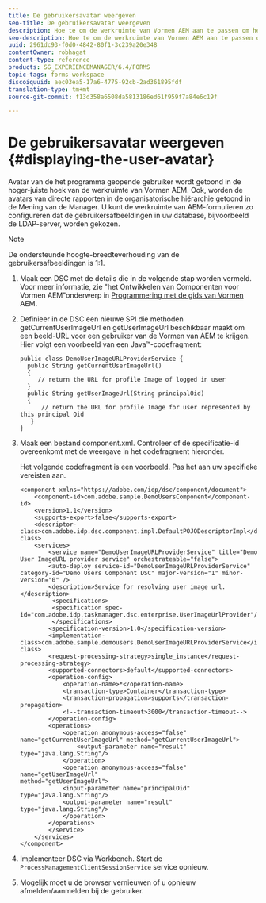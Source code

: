 ```yaml
---
title: De gebruikersavatar weergeven
seo-title: De gebruikersavatar weergeven
description: Hoe te om de werkruimte van Vormen AEM aan te passen om het beeld van een het programma geopende gebruiker te tonen.
seo-description: Hoe te om de werkruimte van Vormen AEM aan te passen om het beeld van een het programma geopende gebruiker te tonen.
uuid: 2961dc93-f0d0-4842-80f1-3c239a20e348
contentOwner: robhagat
content-type: reference
products: SG_EXPERIENCEMANAGER/6.4/FORMS
topic-tags: forms-workspace
discoiquuid: aec03ea5-17a6-4775-92cb-2ad361895fdf
translation-type: tm+mt
source-git-commit: f13d358a6508da5813186ed61f959f7a84e6c19f

---
```



# De gebruikersavatar weergeven {#displaying-the-user-avatar}

Avatar van de het programma geopende gebruiker wordt getoond in de hoger-juiste hoek van de werkruimte van Vormen AEM. Ook, worden de avatars van directe rapporten in de organisatorische hiërarchie getoond in de Mening van de Manager. U kunt de werkruimte van AEM-formulieren zo configureren dat de gebruikersafbeeldingen in uw database, bijvoorbeeld de LDAP-server, worden gekozen.

>[!NOTE]
>
>De ondersteunde hoogte-breedteverhouding van de gebruikersafbeeldingen is 1:1.

1. Maak een DSC met de details die in de volgende stap worden vermeld. Voor meer informatie, zie &quot;het Ontwikkelen van Componenten voor Vormen AEM&quot;onderwerp in [Programmering met de gids van Vormen](https://www.adobe.com/go/learn_aemforms_programming_63) AEM.
1. Definieer in de DSC een nieuwe SPI die methoden getCurrentUserImageUrl en getUserImageUrl beschikbaar maakt om een beeld-URL voor een gebruiker van de Vormen van AEM te krijgen. Hier volgt een voorbeeld van een Java™-codefragment:

   ```as3
   public class DemoUserImageURLProviderService { 
     public String getCurrentUserImageUrl() 
     { 
        // return the URL for profile Image of logged in user 
     } 
     public String getUserImageUrl(String principalOid) 
     { 
         // return the URL for profile Image for user represented by this principal Oid 
      } 
   }
   ```

1. Maak een bestand component.xml. Controleer of de specificatie-id overeenkomt met de weergave in het codefragment hieronder.

   Het volgende codefragment is een voorbeeld. Pas het aan uw specifieke vereisten aan.

   ```as3
   <component xmlns="https://adobe.com/idp/dsc/component/document"> 
       <component-id>com.adobe.sample.DemoUsersComponent</component-id> 
       <version>1.1</version> 
       <supports-export>false</supports-export> 
       <descriptor-class>com.adobe.idp.dsc.component.impl.DefaultPOJODescriptorImpl</descriptor-class> 
       <services> 
           <service name="DemoUserImageURLProviderService" title="Demo User ImageURL provider service" orchestrateable="false"> 
           <auto-deploy service-id="DemoUserImageURLProviderService" category-id="Demo Users Component DSC" major-version="1" minor-version="0" /> 
           <description>Service for resolving user image url.</description> 
            <specifications> 
            <specification spec-id="com.adobe.idp.taskmanager.dsc.enterprise.UserImageUrlProvider"/> 
            </specifications> 
           <specification-version>1.0</specification-version> 
           <implementation-class>com.adobe.sample.demousers.DemoUserImageURLProviderService</implementation-class> 
           <request-processing-strategy>single_instance</request-processing-strategy> 
           <supported-connectors>default</supported-connectors> 
           <operation-config> 
               <operation-name>*</operation-name> 
               <transaction-type>Container</transaction-type> 
               <transaction-propagation>supports</transaction-propagation> 
               <!--transaction-timeout>3000</transaction-timeout--> 
           </operation-config> 
           <operations> 
               <operation anonymous-access="false" name="getCurrentUserImageUrl" method="getCurrentUserImageUrl"> 
                   <output-parameter name="result" type="java.lang.String"/> 
               </operation> 
               <operation anonymous-access="false" name="getUserImageUrl" 
   method="getUserImageUrl"> 
               <input-parameter name="principalOid" type="java.lang.String"/> 
               <output-parameter name="result" type="java.lang.String"/> 
               </operation> 
           </operations> 
           </service> 
       </services>
   </component>
   ```

1. Implementeer DSC via Workbench. Start de `ProcessManagementClientSessionService` service opnieuw.
1. Mogelijk moet u de browser vernieuwen of u opnieuw afmelden/aanmelden bij de gebruiker.
